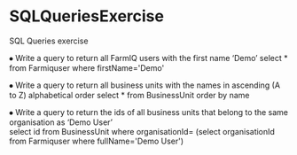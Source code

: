 # SQLQueriesExercise
SQL Queries exercise

⦁	Write a query to return all FarmIQ users with the first name ‘Demo’
        select * from Farmiquser where firstName='Demo'

⦁	Write a query to return all business units with the names in ascending (A to Z) alphabetical order
        select * from BusinessUnit order by name

⦁	Write a query to return the ids of all business units that belong to the same organisation as ‘Demo User’  
        select id from BusinessUnit where organisationId= (select organisationId from Farmiquser where fullName='Demo User')

